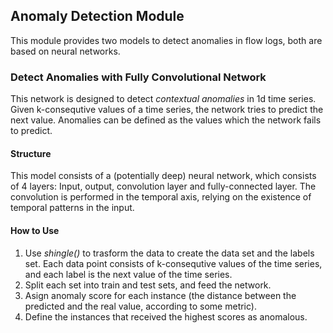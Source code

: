 ## Anomaly Detection Module
This module provides two models to detect anomalies in flow logs, both are based on neural networks.
### Detect Anomalies with Fully Convolutional Network
This network is designed to detect *contextual anomalies* in 1d time series. Given k-consequtive values of a time series,
the network tries to predict the next value. Anomalies can be defined as the values which the network fails to predict.
#### Structure
This model consists of a (potentially deep) neural network, which consists of 4 layers: Input, output, convolution layer 
and fully-connected layer. The convolution is performed in the temporal axis, relying on the existence of temporal patterns in the input.
#### How to Use
1. Use *shingle()* to trasform the data to create the data set and the labels set. Each data point consists of k-consequtive values of the time series, and each label is the next value of the time series.
2. Split each set into train and test sets, and feed the network.
3. Asign anomaly score for each instance (the distance between the predicted and the real value, according to some metric).
4. Define the instances that received the highest scores as anomalous.
